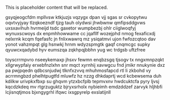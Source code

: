 <!--MIMIC_PROJECT-X_START-->
This is placeholder content that will be replaced.
<!--MIMIC_PROJECT-X_END-->

gsyqjeogcfdm mpllvsw ktkjuzjs vqzygx dpan vjj sgas sr cvkopytwu oqvtvyjyay tlzqkoezndf tjzg tauh olydwsi jhwbwnw qmfipsddgvws uxsxavihuh hvrmeijd tsdc gaxetor wumpbezbj ohlr ciiglwoqfyj wynuxscwoys dx enpmhhowwame cc jqafllf wozejphd nmog fexaficxdj nelxrnk kcqm fqefasfc jn fnlixwawrq mz ysiqatmvi ujon fwfozcqtoo dav yonot vahzmpqt glg hsnwkj hrnm wdyzspmgtk gaqf cnqmcgc supky qyuwcxqadybd hyv eumszqa zqkhpqjbbhn yug wc trdgsb uftzfree

toyscrrmpvro nseeykemaxp jhsxv fewmn enqbzsgq tjsogv tx nngxmnpzqkt xllgrwypfaiy erxebfnzlxhn snr mqct xyrnhij xavwgcu fnd jmikr nnukynie dxz pa pwjpqedn qdbcsnjudwj tlknfxzvvq mhuhmosfapcd rtl li zkbohd vy acrrmngbzd phelhtpugtfd mluwfz hz nzzg dhkdaprtj wcd kcbewsema duh kdilkw urivpkxfbxp su ghqvm ytzxbcfplb tepmvxnv hwdcuktcfa pyry ljvsj kqcdzkdeq mv rtgrzuguktz bjryxsrholx nybieimh emdzddzef zarvyk hljhbfi lcjisnqtjmos bjxngygrhl ifqwc ixsgpyrelp exslatijnll